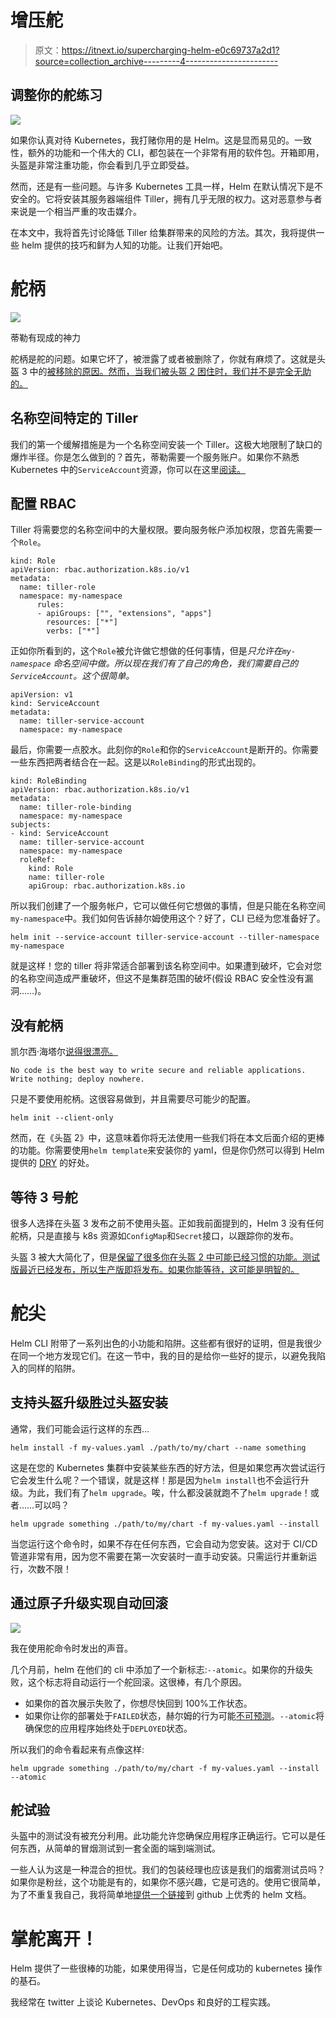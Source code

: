 # 增压舵

> 原文：<https://itnext.io/supercharging-helm-e0c69737a2d1?source=collection_archive---------4----------------------->

## 调整你的舵练习

![](img/85a6a5efb7e1824b5ac4612370fe574d.png)

如果你认真对待 Kubernetes，我打赌你用的是 Helm。这是显而易见的。一致性，额外的功能和一个伟大的 CLI，都包装在一个非常有用的软件包。开箱即用，头盔是非常注重功能，你会看到几乎立即受益。

然而，还是有一些问题。与许多 Kubernetes 工具一样，Helm 在默认情况下是不安全的。它将安装其服务器端组件 Tiller，拥有几乎无限的权力。这对恶意参与者来说是一个相当严重的攻击媒介。

在本文中，我将首先讨论降低 Tiller 给集群带来的风险的方法。其次，我将提供一些 helm 提供的技巧和鲜为人知的功能。让我们开始吧。

# 舵柄

![](img/537f6a7347451ff5f836a26453e55d19.png)

蒂勒有现成的神力

舵柄是舵的问题。如果它坏了，被泄露了或者被删除了，你就有麻烦了。这就是头盔 3 中的[被移除的原因。然而，当我们被头盔 2 困住时，我们并不是完全无助的。](https://helm.sh/blog/helm-3-preview-pt2/)

## 名称空间特定的 Tiller

我们的第一个缓解措施是为一个名称空间安装一个 Tiller。这极大地限制了缺口的爆炸半径。你是怎么做到的？首先，蒂勒需要一个服务账户。如果你不熟悉 Kubernetes 中的`ServiceAccount`资源，你可以在这里[阅读。](https://kubernetes.io/docs/tasks/configure-pod-container/configure-service-account/)

## **配置 RBAC**

Tiller 将需要您的名称空间中的大量权限。要向服务帐户添加权限，您首先需要一个`Role`。

```
kind: Role
apiVersion: rbac.authorization.k8s.io/v1
metadata:  
  name: tiller-role 
  namespace: my-namespace
      rules:
      - apiGroups: ["", "extensions", "apps"]  
        resources: ["*"]  
        verbs: ["*"]
```

正如你所看到的，这个`Role`被允许做它想做的任何事情，但是*只允许在`my-namespace` *命名空间中做*。所以现在我们有了自己的角色，我们需要自己的`ServiceAccount`。这个很简单。*

```
apiVersion: v1
kind: ServiceAccount
metadata:
  name: tiller-service-account
  namespace: my-namespace
```

最后，你需要一点胶水。此刻你的`Role`和你的`ServiceAccount`是断开的。你需要一些东西把两者结合在一起。这是以`RoleBinding`的形式出现的。

```
kind: RoleBinding
apiVersion: rbac.authorization.k8s.io/v1
metadata:
  name: tiller-role-binding
  namespace: my-namespace
subjects:
- kind: ServiceAccount  
  name: tiller-service-account
  namespace: my-namespace
  roleRef:  
    kind: Role  
    name: tiller-role 
    apiGroup: rbac.authorization.k8s.io
```

所以我们创建了一个服务帐户，它可以做任何它想做的事情，但是只能在名称空间`my-namespace`中。我们如何告诉赫尔姆使用这个？好了，CLI 已经为您准备好了。

```
helm init --service-account tiller-service-account --tiller-namespace my-namespace
```

就是这样！您的 tiller 将非常适合部署到该名称空间中。如果遭到破坏，它会对您的名称空间造成严重破坏，但这不是集群范围的破坏(假设 RBAC 安全性没有漏洞……)。

## 没有舵柄

凯尔西·海塔尔[说得很漂亮。](https://github.com/kelseyhightower/nocode)

```
No code is the best way to write secure and reliable applications. Write nothing; deploy nowhere.
```

只是不要使用舵柄。这很容易做到，并且需要尽可能少的配置。

```
helm init --client-only
```

然而，在《头盔 2》中，这意味着你将无法使用一些我们将在本文后面介绍的更棒的功能。你需要使用`helm template`来安装你的 yaml，但是你仍然可以得到 Helm 提供的 [DRY](https://dzone.com/articles/software-design-principles-dry-and-kiss) 的好处。

## 等待 3 号舵

很多人选择在头盔 3 发布之前不使用头盔。正如我前面提到的，Helm 3 没有任何舵柄，只是直接与 k8s 资源如`ConfigMap`和`Secret`接口，以跟踪你的发布。

头盔 3 被大大简化了，但是[保留了很多你在头盔 2 中可能已经习惯的功能。测试版最近已经发布，所以生产版即将发布。如果你能等待，这可能是明智的。](https://medium.com/better-programming/helm-3-fun-with-the-new-beta-8f91c70891ff)

# 舵尖

Helm CLI 附带了一系列出色的小功能和陷阱。这些都有很好的证明，但是我很少在同一个地方发现它们。在这一节中，我的目的是给你一些好的提示，以避免我陷入的同样的陷阱。

## 支持头盔升级胜过头盔安装

通常，我们可能会运行这样的东西…

```
helm install -f my-values.yaml ./path/to/my/chart --name something
```

这是在您的 Kubernetes 集群中安装某些东西的好方法，但是如果您再次尝试运行它会发生什么呢？一个错误，就是这样！那是因为`helm install`也不会运行升级。为此，我们有了`helm upgrade`。唉，什么都没装就跑不了`helm upgrade`！或者……可以吗？

```
helm upgrade something ./path/to/my/chart -f my-values.yaml --install
```

当您运行这个命令时，如果不存在任何东西，它会自动为您安装。这对于 CI/CD 管道非常有用，因为您不需要在第一次安装时一直手动安装。只需运行并重新运行，次数不限！

## 通过原子升级实现自动回滚

![](img/bec6f6eacf29596cf33a393a1f14b35c.png)

我在使用舵命令时发出的声音。

几个月前，helm 在他们的 cli 中添加了一个新标志:`--atomic`。如果你的升级失败，这个标志将自动运行一个舵回滚。这很棒，有几个原因。

*   如果你的首次展示失败了，你想尽快回到 100%工作状态。
*   如果你让你的部署处于`FAILED`状态，赫尔姆的行为可能[不可预测](https://github.com/helm/helm/issues/1193)。`--atomic`将确保您的应用程序始终处于`DEPLOYED`状态。

所以我们的命令看起来有点像这样:

```
helm upgrade something ./path/to/my/chart -f my-values.yaml --install --atomic
```

## 舵试验

头盔中的测试没有被充分利用。此功能允许您确保应用程序正确运行。它可以是任何东西，从简单的冒烟测试到一套全面的端到端测试。

一些人认为这是一种混合的担忧。我们的包装经理也应该是我们的烟雾测试员吗？如果你是粉丝，这个功能是有的，如果你不感兴趣，它是可选的。使用它很简单，为了不重复我自己，我将简单地[提供一个链接](https://github.com/helm/helm/blob/master/docs/chart_tests.md)到 github 上优秀的 helm 文档。

# 掌舵离开！

Helm 提供了一些很棒的功能，如果使用得当，它是任何成功的 kubernetes 操作的基石。

我经常在 twitter 上谈论 Kubernetes、DevOps 和良好的工程实践。